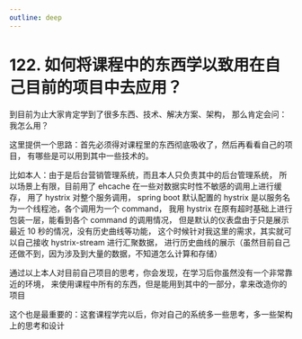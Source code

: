 ```yaml
---
outline: deep
---
```

# 122. 如何将课程中的东西学以致用在自己目前的项目中去应用？

到目前为止大家肯定学到了很多东西、技术、解决方案、架构，
那么肯定会问：我怎么用？

这里提供一个思路：首先必须得对课程里的东西彻底吸收了，然后再看看自己的项目，
有哪些是可以用到其中一些技术的。

比如本人：由于是后台营销管理系统，而且本人只负责其中的后台管理系统，
所以场景上有限，目前用了 ehcache 在一些对数据实时性不敏感的调用上进行缓存，
用了 hystrix 对整个服务调用，
spring boot 默认配置的 hystrix 是以服务名为一个线程池，各个调用为一个 command，
我用 hystrix 在原有超时基础上进行包装一层，能看到各个 command 的调用情况，
但是默认的仪表盘由于只是展示最近 10 秒的情况，没有历史曲线等功能，
这个时候针对我这里的需求，其实就可以自己接收 hystrix-stream 进行汇聚数据，
进行历史曲线的展示（虽然目前自己还做不到，因为涉及到大量的数据，不知道怎么计算和存储）

通过以上本人对目前自己项目的思考，你会发现，在学习后你虽然没有一个非常靠近的环境，
来使用课程中所有的东西，但是能用到其中的一部分，拿来改造你的项目

这个也是最重要的：这套课程学完以后，你对自己的系统多一些思考，多一些架构上的思考和设计
